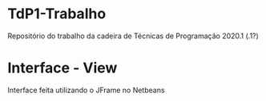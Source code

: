 # TdP1-Trabalho
Repositório do trabalho da cadeira de Técnicas de Programação 2020.1 (.1?)

# Interface - View
Interface feita utilizando o JFrame no Netbeans
